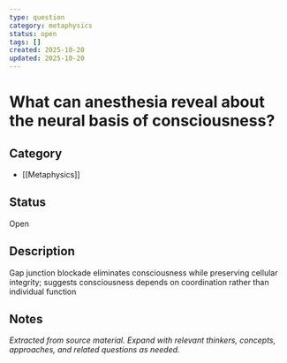 ```yaml
---
type: question
category: metaphysics
status: open
tags: []
created: 2025-10-20
updated: 2025-10-20
---
```


# What can anesthesia reveal about the neural basis of consciousness?

## Category

- [[Metaphysics]]

## Status

Open

## Description

Gap junction blockade eliminates consciousness while preserving cellular integrity; suggests consciousness depends on coordination rather than individual function

## Notes

*Extracted from source material. Expand with relevant thinkers, concepts, approaches, and related questions as needed.*
